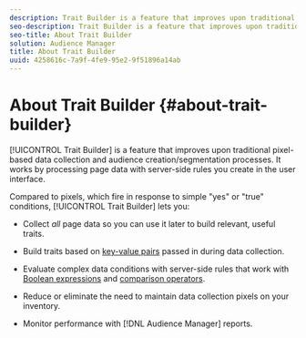 ```yaml
---
description: Trait Builder is a feature that improves upon traditional pixel-based data collection and audience creation/segmentation processes. It works by processing page data with server-side rules you create in the user interface.
seo-description: Trait Builder is a feature that improves upon traditional pixel-based data collection and audience creation/segmentation processes. It works by processing page data with server-side rules you create in the user interface.
seo-title: About Trait Builder
solution: Audience Manager
title: About Trait Builder
uuid: 4258616c-7a9f-4fe9-95e2-9f51896a14ab
---
```


# About Trait Builder {#about-trait-builder}

[!UICONTROL Trait Builder] is a feature that improves upon traditional pixel-based data collection and audience creation/segmentation processes. It works by processing page data with server-side rules you create in the user interface.

<!-- 

c_tb_about.xml

 -->

Compared to pixels, which fire in response to simple "yes" or "true" conditions, [!UICONTROL Trait Builder] lets you:

* Collect *all* page data so you can use it later to build relevant, useful traits. 
* Build traits based on [key-value pairs](../../reference/key-value-pairs-explained.md#concept_E4236E003076483AA939791FE2492B49) passed in during data collection. 
* Evaluate complex data conditions with server-side rules that work with [Boolean expressions](../../reference/boolean-expressions-tsb.md#concept_B7537516B5D04CEBB9CFB4F4B780630F) and [comparison operators](../../features/traits/trait-comparison-operators.md#concept_1A1761AA403341D7B91C0E26DC4294F4).

* Reduce or eliminate the need to maintain data collection pixels on your inventory. 
* Monitor performance with [!DNL Audience Manager] reports.